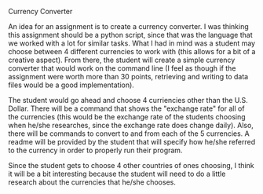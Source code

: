 Currency Converter

An idea for an assignment is to create a currency converter. I was thinking this assignment should be a python script, since that was the language that we worked with a lot for similar tasks. What I had in mind was a student may choose between 4 different currencies to work with (this allows for a bit of a creative aspect). From there, the student will create a simple currency converter that would work on the command line (I feel as though if the assignment were worth more than 30 points, retrieving and writing to data files would be a good implementation). 

The student would go ahead and choose 4 curriencies other than the U.S. Dollar. There will be a command that shows the "exchange rate" for all of the currencies (this would be the exchange rate of the students choosing when he/she researches, since the exchange rate does change daily). Also, there will be commands to convert to and from each of the 5 currencies. A readme will be provided by the student that will specify how he/she referred to the currency in order to properly run their program.

Since the student gets to choose 4 other countries of ones choosing, I think it will be a bit interesting because the student will need to do a little research about the currencies that he/she chooses.
